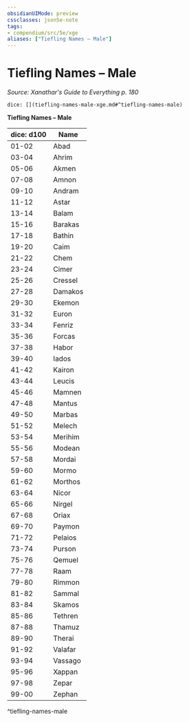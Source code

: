 ```yaml
---
obsidianUIMode: preview
cssclasses: json5e-note
tags:
- compendium/src/5e/xge
aliases: ["Tiefling Names – Male"]
---
```

# Tiefling Names – Male
*Source: Xanathar's Guide to Everything p. 180* 

`dice: [](tiefling-names-male-xge.md#^tiefling-names-male)`

**Tiefling Names – Male**

| dice: d100 | Name |
|------------|------|
| 01-02 | Abad |
| 03-04 | Ahrim |
| 05-06 | Akmen |
| 07-08 | Amnon |
| 09-10 | Andram |
| 11-12 | Astar |
| 13-14 | Balam |
| 15-16 | Barakas |
| 17-18 | Bathin |
| 19-20 | Caim |
| 21-22 | Chem |
| 23-24 | Cimer |
| 25-26 | Cressel |
| 27-28 | Damakos |
| 29-30 | Ekemon |
| 31-32 | Euron |
| 33-34 | Fenriz |
| 35-36 | Forcas |
| 37-38 | Habor |
| 39-40 | Iados |
| 41-42 | Kairon |
| 43-44 | Leucis |
| 45-46 | Mamnen |
| 47-48 | Mantus |
| 49-50 | Marbas |
| 51-52 | Melech |
| 53-54 | Merihim |
| 55-56 | Modean |
| 57-58 | Mordai |
| 59-60 | Mormo |
| 61-62 | Morthos |
| 63-64 | Nicor |
| 65-66 | Nirgel |
| 67-68 | Oriax |
| 69-70 | Paymon |
| 71-72 | Pelaios |
| 73-74 | Purson |
| 75-76 | Qemuel |
| 77-78 | Raam |
| 79-80 | Rimmon |
| 81-82 | Sammal |
| 83-84 | Skamos |
| 85-86 | Tethren |
| 87-88 | Thamuz |
| 89-90 | Therai |
| 91-92 | Valafar |
| 93-94 | Vassago |
| 95-96 | Xappan |
| 97-98 | Zepar |
| 99-00 | Zephan |
^tiefling-names-male